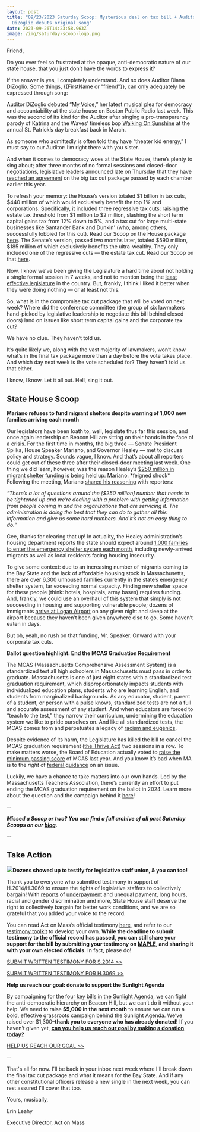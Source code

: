 ```yaml
---
layout: post
title: "09/23/2023 Saturday Scoop: Mysterious deal on tax bill + Auditor
  DiZoglio debuts original song"
date: 2023-09-26T14:23:58.963Z
image: /img/saturday-scoop-logo.png
---
```

Friend,

Do you ever feel so frustrated at the opaque, anti-democratic nature of our state house, that you just don’t have the words to express it? 

If the answer is yes, I completely understand. And so does Auditor Diana DiZoglio. Some things, {{FirstName or "friend"}}, can only adequately be expressed through song:

Auditor DiZoglio debuted “[My Voice](https://twitter.com/BosPublicRadio/status/1703805746301882763?ref_src=twsrc%5Etfw%7Ctwcamp%5Etweetembed%7Ctwterm%5E1703805746301882763%7Ctwgr%5Ee707122a2c39e4a3ab3ccc2c433224e0eb73d03f%7Ctwcon%5Es1_&ref_url=https%3A%2F%2Fwww.wgbh.org%2Fnews%2Fpolitics%2F2023-09-18%2Fauditor-dizoglio-says-legislators-are-setting-an-awful-example-by-refusing-audit&utm_medium=&{{{EngagementData}}}&emci=25102f50-235a-ee11-9937-00224832eb73&emdi=ea000000-0000-0000-0000-000000000001&ceid={{ContactsEmailID}}),” her latest musical plea for democracy and accountability at the state house on Boston Public Radio last week. This was the second of its kind for the Auditor after singing a pro-transparency parody of Katrina and the Waves’ timeless bop [Walking On Sunshine](https://twitter.com/DianaDiZoglio/status/1637632872482852872?utm_medium=&{{{EngagementData}}}&emci=25102f50-235a-ee11-9937-00224832eb73&emdi=ea000000-0000-0000-0000-000000000001&ceid={{ContactsEmailID}}) at the annual St. Patrick’s day breakfast back in March.

As someone who admittedly is often told they have “theater kid energy,” I must say to our Auditor: I’m right there with you sister. 

And when it comes to democracy woes at the State House, there’s plenty to sing about; after three months of no formal sessions and closed-door negotiations, legislative leaders announced late on Thursday that they have [reached an agreement](https://www.bostonglobe.com/2023/09/21/metro/legislature-agreement-tax-relief-package-ronald-mariano-karen-spilka/?utm_medium=&{{{EngagementData}}}&emci=25102f50-235a-ee11-9937-00224832eb73&emdi=ea000000-0000-0000-0000-000000000001&ceid={{ContactsEmailID}}) on the big tax cut package passed by each chamber earlier this year.  

To refresh your memory: the House’s version totaled $1 billion in tax cuts, $440 million of which would exclusively benefit the top 1% and corporations. Specifically, it included three regressive tax cuts: raising the estate tax threshold from $1 million to $2 million, slashing the short term capital gains tax from 12% down to 5%, and a tax cut for large multi-state businesses like Santander Bank and Dunkin' (who, among others, successfully lobbied for this cut). Read our Scoop on the House package [here](https://actonmass.org/post/2023/04/22/04-15-2023-saturday-scoop-dem-supermajority-votes-150-3-to-cut-taxes-for-wealthy?utm_medium=&{{{EngagementData}}}&emci=25102f50-235a-ee11-9937-00224832eb73&emdi=ea000000-0000-0000-0000-000000000001&ceid={{ContactsEmailID}}). The Senate’s version, passed two months later, totaled $590 million, $185 million of which exclusively benefits the ultra-wealthy. They only included one of the regressive cuts — the estate tax cut. Read our Scoop on that [here](https://actonmass.org/post/2023/06/13/06-10-2023-saturday-scoop-senate-tax-bill-proposal-climate-fight-blunders?utm_medium=&{{{EngagementData}}}&emci=25102f50-235a-ee11-9937-00224832eb73&emdi=ea000000-0000-0000-0000-000000000001&ceid={{ContactsEmailID}}).

Now, I know we’ve been giving the Legislature a hard time about not holding a single formal session in 7 weeks, and not to mention being the [least effective legislature](https://fiscalnote-marketing.s3.amazonaws.com/FN080823-Most-Effective-States-WP_v2.pdf?utm_medium=&{{{EngagementData}}}&emci=25102f50-235a-ee11-9937-00224832eb73&emdi=ea000000-0000-0000-0000-000000000001&ceid={{ContactsEmailID}}) in the country. But, frankly, I think I liked it better when they were doing nothing — or at least not this. 

So, what is in the compromise tax cut package that will be voted on next week? Where did the conference committee (the group of six lawmakers hand-picked by legislative leadership to negotiate this bill behind closed doors) land on issues like short term capital gains and the corporate tax cut?

We have no clue. They haven’t told us. 

It’s quite likely we, along with the vast majority of lawmakers, won’t know what’s in the final tax package more than a day before the vote takes place. And which day next week is the vote scheduled for? They haven’t told us that either.

I know, I know. Let it all out. Hell, sing it out. 

## State House Scoop

**Mariano refuses to fund migrant shelters despite warning of 1,000 new families arriving each month**

Our legislators have been loath to, well, legislate thus far this session, and once again leadership on Beacon Hill are sitting on their hands in the face of a crisis. For the first time in months, the big three — Senate President Spilka, House Speaker Mariano, and Governor Healey — met to discuss policy and strategy. Sounds vague, I know. And that’s about all reporters could get out of these three after their closed-door meeting last week. One thing we did learn, however, was the reason Healey’s [$250 million in migrant shelter funding](https://commonwealthmagazine.org/state-government/healey-seeks-250m-more-for-emergency-shelter-program/?utm_medium=&{{{EngagementData}}}&emci=25102f50-235a-ee11-9937-00224832eb73&emdi=ea000000-0000-0000-0000-000000000001&ceid={{ContactsEmailID}}) is being held up: Mariano. \*feigned shock\* Following the meeting, Mariano [shared his reasoning](https://www.bostonherald.com/2023/09/19/top-house-democrat-wants-hard-numbers-on-emergency-shelters-as-healeys-funding-request-idles/?utm_medium=&{{{EngagementData}}}&emci=25102f50-235a-ee11-9937-00224832eb73&emdi=ea000000-0000-0000-0000-000000000001&ceid={{ContactsEmailID}}) with reporters: 

*“There’s a lot of questions around the \[$250 million] number that needs to be tightened up and we’re dealing with a problem with getting information from people coming in and the organizations that are servicing it. The administration is doing the best that they can do to gather all this information and give us some hard numbers. And it’s not an easy thing to do.”*

Gee, thanks for clearing that up! In actuality, the Healey administration’s housing department reports the state should expect around [1,000 families to enter the emergency shelter system each month](https://www.bostonherald.com/2023/09/19/top-house-democrat-wants-hard-numbers-on-emergency-shelters-as-healeys-funding-request-idles/?utm_medium=&{{{EngagementData}}}&emci=25102f50-235a-ee11-9937-00224832eb73&emdi=ea000000-0000-0000-0000-000000000001&ceid={{ContactsEmailID}}), including newly-arrived migrants as well as local residents facing housing insecurity. 

To give some context: due to an increasing number of migrants coming to the Bay State and the lack of affordable housing stock in Massachusetts, there are over 6,300 unhoused families currently in the state’s emergency shelter system, far exceeding normal capacity. Finding new shelter space for these people (think: hotels, hospitals, army bases) requires funding. And, frankly, we could use an overhaul of this system that simply is not succeeding in housing and supporting vulnerable people; dozens of immigrants [arrive at Logan Airport](https://www.wbur.org/news/2023/09/18/logan-new-immigrant-shelter-massachusetts?utm_medium=&{{{EngagementData}}}&emci=25102f50-235a-ee11-9937-00224832eb73&emdi=ea000000-0000-0000-0000-000000000001&ceid={{ContactsEmailID}}) on any given night and sleep at the airport because they haven’t been given anywhere else to go. Some haven’t eaten in days. 

But oh, yeah, no rush on that funding, Mr. Speaker. Onward with your corporate tax cuts. 

**Ballot question highlight: End the MCAS Graduation Requirement**

The MCAS (Massachusetts Comprehensive Assessment System) is a standardized test all high schoolers in Massachusetts must pass in order to graduate. Massachusetts is one of just eight states with a standardized test graduation requirement, which disproportionately impacts students with individualized education plans, students who are learning English, and students from marginalized backgrounds. As any educator, student, parent of a student, or person with a pulse knows, standardized tests are not a full and accurate assessment of any student. And when educators are forced to “teach to the test,” they narrow their curriculum, undermining the education system we like to pride ourselves on. And like all standardized tests, the MCAS comes from and perpetuates a legacy of [racism and eugenics](https://www.nea.org/advocating-for-change/new-from-nea/racist-beginnings-standardized-testing?utm_medium=&{{{EngagementData}}}&emci=25102f50-235a-ee11-9937-00224832eb73&emdi=ea000000-0000-0000-0000-000000000001&ceid={{ContactsEmailID}}).

Despite evidence of its harm, the Legislature has killed the bill to cancel the MCAS graduation requirement ([the Thrive Act](https://actonmass.org/bills/moratorium-on-high-stakes-testing/?utm_medium=&{{{EngagementData}}}&emci=25102f50-235a-ee11-9937-00224832eb73&emdi=ea000000-0000-0000-0000-000000000001&ceid={{ContactsEmailID}})) two sessions in a row. To make matters worse, the Board of Education actually voted to [raise the minimum passing score](https://www.wbur.org/news/2022/08/15/state-education-board-mcas-raise-passing-scores-requirement?utm_medium=&{{{EngagementData}}}&emci=25102f50-235a-ee11-9937-00224832eb73&emdi=ea000000-0000-0000-0000-000000000001&ceid={{ContactsEmailID}}) of MCAS last year. And you know it’s bad when MA is to the *right* of [federal guidance](https://oese.ed.gov/files/2022/09/Assessment-Letter-FINAL_Redacted-9-2022.pdf?utm_medium=&{{{EngagementData}}}&emci=25102f50-235a-ee11-9937-00224832eb73&emdi=ea000000-0000-0000-0000-000000000001&ceid={{ContactsEmailID}}) on an issue. 

Luckily, we have a chance to take matters into our own hands. Led by the Massachusetts Teachers Association, there’s currently an effort to put ending the MCAS graduation requirement on the ballot in 2024. Learn more about the question and the campaign behind it [here](https://massteacher.org/current-initiatives/high-stakes-testing/ballot-question?utm_medium=&{{{EngagementData}}}&emci=25102f50-235a-ee11-9937-00224832eb73&emdi=ea000000-0000-0000-0000-000000000001&ceid={{ContactsEmailID}})!

\--

***Missed a Scoop or two? You can find a full archive of all past Saturday Scoops on our [blog](https://actonmass.org/blog?utm_medium=&{{{EngagementData}}}&emci=25102f50-235a-ee11-9937-00224832eb73&emdi=ea000000-0000-0000-0000-000000000001&ceid={{ContactsEmailID}}).***

*\--*

## Take Action 

![](https://prod.cdn.everyaction.com/images/van/EA/EA007/1/90151/images/Sunlight%20Agenda%20FINAL%20%281%29.png)**Dozens showed up to testify for legislative staff union, & you can too!**

Thank you to everyone who submitted testimony in support of H.2014/H.3069 to ensure the rights of legislative staffers to collectively bargain! With [reports](https://www.bostonglobe.com/2022/03/03/metro/state-senate-hires-pay-consultant-wake-report-that-says-staff-pay-breaks-with-best-practice/?et_rid=1767637600&s_campaign=todaysheadlines:newsletter&utm_medium=&{{{EngagementData}}}&emci=25102f50-235a-ee11-9937-00224832eb73&emdi=ea000000-0000-0000-0000-000000000001&ceid={{ContactsEmailID}}) of [underpayment](https://www.wbur.org/news/2021/05/25/massachusetts-legislative-staff-pay-survey?utm_medium=&{{{EngagementData}}}&emci=25102f50-235a-ee11-9937-00224832eb73&emdi=ea000000-0000-0000-0000-000000000001&ceid={{ContactsEmailID}}) and unequal payment, long hours, racial and gender discrimination and more, State House staff deserve the right to collectively bargain for better work conditions, and we are so grateful that you added your voice to the record. 

You can read Act on Mass’s official testimony [here](https://www.mapletestimony.org/testimony/5IHbilXv5YE5Nj0vqVzNN/1?utm_medium=&{{{EngagementData}}}&emci=25102f50-235a-ee11-9937-00224832eb73&emdi=ea000000-0000-0000-0000-000000000001&ceid={{ContactsEmailID}}), and refer to our [testimony toolkit](https://docs.google.com/document/d/1aTO3BDfzeSTMvlJ8lIeNqpe5I16_T07pSDe85-bHHWM/edit?utm_medium=&{{{EngagementData}}}&emci=25102f50-235a-ee11-9937-00224832eb73&emdi=ea000000-0000-0000-0000-000000000001&ceid={{ContactsEmailID}}) to develop your own. **While the deadline to submit testimony to the official record has passed, you can still share your support for the bill by submitting your testimony on [MAPLE](https://www.mapletestimony.org/bills/193/H3069?utm_medium=&{{{EngagementData}}}&emci=25102f50-235a-ee11-9937-00224832eb73&emdi=ea000000-0000-0000-0000-000000000001&ceid={{ContactsEmailID}}), and sharing it with your own elected officials.** In fact, please do!

[SUBMIT WRITTEN TESTIMONY FOR S.2014 >>](https://www.mapletestimony.org/bills/193/S2014)

[SUBMIT WRITTEN TESTIMONY FOR H.3069 >>](https://www.mapletestimony.org/bills/193/H3069)

**Help us reach our goal: donate to support the Sunlight Agenda**

By campaigning for the [four key bills in the Sunlight Agenda](https://actonmass.org/sunlight-agenda?utm_medium=&{{{EngagementData}}}&emci=25102f50-235a-ee11-9937-00224832eb73&emdi=ea000000-0000-0000-0000-000000000001&ceid={{ContactsEmailID}}), we can fight the anti-democratic hierarchy on Beacon Hill, but we can’t do it without your help. We need to raise **$5,000 in the next month** to ensure we can run a bold, effective grassroots campaign behind the Sunlight Agenda. We’ve raised over $1,300–**thank you to everyone who has already donated!** If you haven’t given yet, **[can you help us reach our goal by making a donation today?](https://secure.actblue.com/donate/aom2023-sunlight?refcode=9-23&utm_medium=&{{{EngagementData}}})**

[HELP US REACH OUR GOAL >>](https://secure.actblue.com/donate/aom2023-sunlight?refcode=9-23)

\--

That's all for now. I'll be back in your inbox next week where I'll break down the final tax cut package and what it means for the Bay State. And if any other constitutional officers release a new single in the next week, you can rest assured I'll cover that too.

Yours, musically,

Erin Leahy

Executive Director, Act on Mass